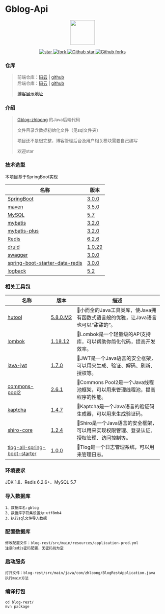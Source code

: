 # Gblog-Api

<p align="center">
  <img width="80" src="https://s1.ax1x.com/2022/07/15/jhlfH0.jpg"/>
</p>
<p align="center">
  <a href="https://gitee.com/zhloong/gblog-api">
    <img src="https://gitee.com/zhloong/gblog-api/badge/star.svg?theme=white" alt="star"/>
    <img src="https://gitee.com/zhloong/gblog-api/badge/fork.svg?theme=white" alt="fork"/>
  </a>
  <a href="https://github.com/zhl-yang/Gblog-Api">
      <img src="https://img.shields.io/github/stars/zhl-yang/Gblog-Api.svg?style=social" alt="Github star"/>
      <img src="https://img.shields.io/github/forks/zhl-yang/Gblog-Api.svg?style=social" alt="Github forks"/>
  </a>
</p>

### 仓库

> 前端仓库：[码云](https://gitee.com/zhloong/Gblog-zhloong) | [github](https://github.com/zhl-yang/Gblog-zhloong)  
> 后端仓库：[码云](https://gitee.com/zhloong/gblog-api) | [github](https://github.com/zhl-yang/Gblog-Api)
>
> [博客展示地址](https://blog.zhloong.xyz)

### 介绍

>
> [Gblog-zhloong](https://gitee.com/zhloong/Gblog-zhloong) 的Java后端代码
> 
> 文件目录含数据初始化文件（见sql文件夹）
>
> 项目还不是很完整，博客管理后台及用户相关模块需要自己编写
> 
> 欢迎star

### 技术选型

本项目基于SpringBoot实现

| 名称 | 版本 |
| ---- | ---- |
| [SpringBoot](https://spring.io/projects/spring-boot) | [3.0.0]()|
| [maven](https://maven.apache.org/) | [3.5.0]()|
| [MySQL](https://www.mysql.com/) | [5.7]()|
| [mybatis](https://mybatis.org/) | [3.2.0]()|
| [mybatis-plus](https://mybatis.plus/) | [3.2.0]()|
| [Redis](https://redis.io/) | [6.2.6]()|
| [druid](https://druid.alibaba.com/) | [1.0.29]()|
| [swagger](https://swagger.io/) | [3.0.0]()|
| [spring-boot-starter-data-redis](https://spring.io/projects/spring-boot-starter-data-redis) | [3.0.0]()|
| [logback](https://logback.qos.ch/) | [5.2]()|

### 相关工具包

| 名称 | 版本 | 描述 |
| ---- | ---- | ---- |
| [hutool](https://gitee.com/dromara/hutool) | [5.8.0.M2]()|🍬小而全的Java工具类库，使Java拥有函数式语言般的优雅，让Java语言也可以“甜甜的”。|
| [lombok](https://gitee.com/lombok/lombok) | [1.18.12]()|🍬Lombok是一个轻量级的API支持库，可以帮助你简化代码，提高开发效率。|
| [java-jwt](https://gitee.com/bennyhuo/java-jwt) | [1.7.0]()|🍬JWT是一个Java语言的安全框架，可以用来生成、验证、解码、刷新、授权等。|
| [commons-pool2](https://gitee.com/bennyhuo/commons-pool2) | [2.6.1]()|🍬Commons Pool2是一个Java线程池框架，可以用来管理线程池，提高程序的性能。|
| [kaptcha](https://gitee.com/bennyhuo/kaptcha) | [1.4.7]()|🍬Kaptcha是一个Java语言的验证码生成器，可以用来生成验证码。|
| [shiro-core](https://gitee.com/bennyhuo/shiro-core) | [1.2.4]()|🍬Shiro是一个Java语言的安全框架，可以用来实现权限管理、登录认证、授权管理、访问控制等。|
| [tlog-all-spring-boot-starter](https://gitee.com/bennyhuo/tlog-all-spring-boot-starter) | [1.0.0]()|🍬Tlog是一个日志管理系统，可以用来管理日志。|

### 环境要求
JDK 1.8、Redis 6.2.6+、MySQL 5.7

### 导入数据库
```
1、数据库名:gblog
2、数据库字符集设置为:utf8mb4
3、执行sql文件导入数据
```
### 配置数据库
```
修改配置文件：blog-rest/src/main/resources/application-prod.yml
注意Redis密码配置，无密码则为空
```

### 启动服务

```
打开文件：blog-rest/src/main/java/com/zhloong/BlogRestApplication.java
执行main方法
```

### 编译打包

```
cd blog-rest/
mvn package
```


